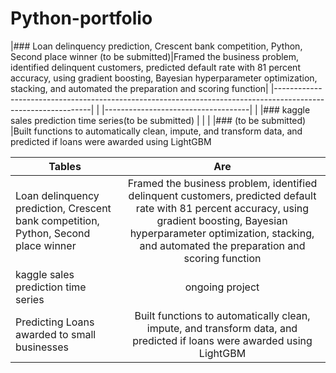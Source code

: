 # Python-portfolio
|### Loan delinquency prediction, Crescent bank competition, Python, Second place winner (to be submitted)|Framed the business problem, identified delinquent customers, predicted default rate with 81 percent accuracy, using gradient boosting, Bayesian hyperparameter optimization, stacking, and automated the preparation and scoring function|
|--------------------------------------------------------------------------------------------------------------|
|
|------------------------------------|
|
|### kaggle sales prediction time series(to be submitted)
|
|
|
|### (to be submitted)
|Built functions to automatically clean, impute, and transform data, and predicted if loans were awarded using LightGBM

| Tables        | Are           |
| ------------- |:-------------:|
| Loan delinquency prediction, Crescent bank competition, Python, Second place winner  | Framed the business problem, identified delinquent customers, predicted default rate with 81 percent accuracy, using gradient boosting, Bayesian hyperparameter optimization, stacking, and automated the preparation and scoring function | $1600 |
| kaggle sales prediction time series | ongoing project |
| Predicting Loans awarded to small businesses |Built functions to automatically clean, impute, and transform data, and predicted if loans were awarded using LightGBM     |
